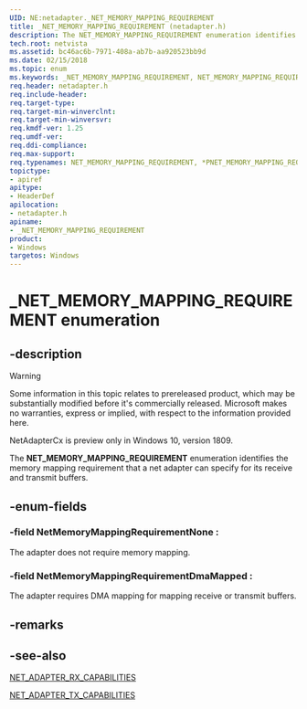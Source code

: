 ```yaml
---
UID: NE:netadapter._NET_MEMORY_MAPPING_REQUIREMENT
title: _NET_MEMORY_MAPPING_REQUIREMENT (netadapter.h)
description: The NET_MEMORY_MAPPING_REQUIREMENT enumeration identifies the memory mapping requirement that a net adapter can specify for its receive and transmit buffers.
tech.root: netvista
ms.assetid: bc46ac6b-7971-408a-ab7b-aa920523bb9d
ms.date: 02/15/2018
ms.topic: enum
ms.keywords: _NET_MEMORY_MAPPING_REQUIREMENT, NET_MEMORY_MAPPING_REQUIREMENT, *PNET_MEMORY_MAPPING_REQUIREMENT, 
req.header: netadapter.h
req.include-header:
req.target-type:
req.target-min-winverclnt:
req.target-min-winversvr:
req.kmdf-ver: 1.25
req.umdf-ver:
req.ddi-compliance:
req.max-support:
req.typenames: NET_MEMORY_MAPPING_REQUIREMENT, *PNET_MEMORY_MAPPING_REQUIREMENT
topictype: 
- apiref
apitype: 
- HeaderDef
apilocation: 
- netadapter.h
apiname: 
- _NET_MEMORY_MAPPING_REQUIREMENT
product:
- Windows
targetos: Windows
---
```


# _NET_MEMORY_MAPPING_REQUIREMENT enumeration

## -description

> [!WARNING]
> Some information in this topic relates to prereleased product, which may be substantially modified before it's commercially released. Microsoft makes no warranties, express or implied, with respect to the information provided here.
>
> NetAdapterCx is preview only in Windows 10, version 1809.

The **NET_MEMORY_MAPPING_REQUIREMENT** enumeration identifies the memory mapping requirement that a net adapter can specify for its receive and transmit buffers.

## -enum-fields

### -field NetMemoryMappingRequirementNone : 
The adapter does not require memory mapping.

### -field NetMemoryMappingRequirementDmaMapped : 
The adapter requires DMA mapping for mapping receive or transmit buffers.

## -remarks


## -see-also

[NET_ADAPTER_RX_CAPABILITIES](ns-netadapter-_net_adapter_rx_capabilities.md)

[NET_ADAPTER_TX_CAPABILITIES](ns-netadapter-_net_adapter_tx_capabilities.md)
